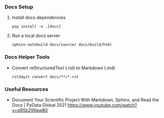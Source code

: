 ### Docs Setup

1) Install docs dependencies
    ```
    pip install -e .[docs]
    ```

2) Run a local docs server
   ```
   sphinx-autobuild docs/source/ docs/build/html
   ```

### Docs Helper Tools

* Convert reStructuredText (.rst) to Markdown (.md)
   ```
   rst2myst convert docs/**/*.rst
   ```

### Useful Resources

* Document Your Scientific Project With Markdown, Sphinx, and Read the Docs | PyData Global 2021
https://www.youtube.com/watch?v=qRSb299awB0